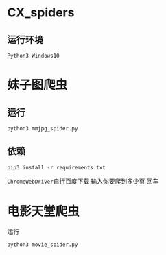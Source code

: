 # CX_spiders
## 运行环境
```
Python3 Windows10
```
# 妹子图爬虫

## 运行

```
python3 mmjpg_spider.py
```
## 依赖
```
pip3 install -r requirements.txt
```
`ChromeWebDriver`自行百度下载
输入你要爬到多少页 回车

# 电影天堂爬虫

运行

```
python3 movie_spider.py
```

